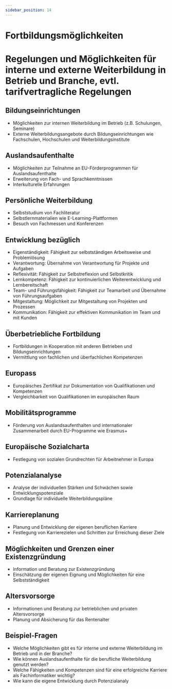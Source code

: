 ```yaml
---
sidebar_position: 14
---
```


# Fortbildungsmöglichkeiten

<!--
Regelungen und Möglichkeiten für interne und
externe Weiterbildung in Betrieb und Branche, evtl.
tarifvertragliche Regelungen

-   Bildungseinrichtungen
-   Auslandsaufenthalte, z. B. mithilfe von EU-FörderProgrammen
-   Persönliche Weiterbildung
    e Studium von Fachliteratur
    « Selbstlernmaterialien
    ® Fachmessen
-   Entwicklung bezüglich
    Eigenständigkeit
    Verantwortung
    Reflexivität
    Lernkompetenz
    Team- und Führungsfähigkeit
    Mitgestaltung
    ® Kommunikation
-   Überbetriebliche Fortbildung
-   Europass
-   Mobilitätsprogramme
-   Europäische Sozialcharta
-   Potenzialanalyse
-   Karriereplanung
-   Möglichkeiten und Grenzen einer Existenzgründung
-   Altersvorsorge -->

# Regelungen und Möglichkeiten für interne und externe Weiterbildung in Betrieb und Branche, evtl. tarifvertragliche Regelungen

## Bildungseinrichtungen

-   Möglichkeiten zur internen Weiterbildung im Betrieb (z.B. Schulungen, Seminare)
-   Externe Weiterbildungsangebote durch Bildungseinrichtungen wie Fachschulen, Hochschulen und Weiterbildungsinstitute

## Auslandsaufenthalte

-   Möglichkeiten zur Teilnahme an EU-Förderprogrammen für Auslandsaufenthalte
-   Erweiterung von Fach- und Sprachkenntnissen
-   Interkulturelle Erfahrungen

## Persönliche Weiterbildung

-   Selbststudium von Fachliteratur
-   Selbstlernmaterialien wie E-Learning-Plattformen
-   Besuch von Fachmessen und Konferenzen

## Entwicklung bezüglich

-   Eigenständigkeit: Fähigkeit zur selbstständigen Arbeitsweise und Problemlösung
-   Verantwortung: Übernahme von Verantwortung für Projekte und Aufgaben
-   Reflexivität: Fähigkeit zur Selbstreflexion und Selbstkritik
-   Lernkompetenz: Fähigkeit zur kontinuierlichen Weiterentwicklung und Lernbereitschaft
-   Team- und Führungsfähigkeit: Fähigkeit zur Teamarbeit und Übernahme von Führungsaufgaben
-   Mitgestaltung: Möglichkeit zur Mitgestaltung von Projekten und Prozessen
-   Kommunikation: Fähigkeit zur effektiven Kommunikation im Team und mit Kunden

## Überbetriebliche Fortbildung

-   Fortbildungen in Kooperation mit anderen Betrieben und Bildungseinrichtungen
-   Vermittlung von fachlichen und überfachlichen Kompetenzen

## Europass

-   Europäisches Zertifikat zur Dokumentation von Qualifikationen und Kompetenzen
-   Vergleichbarkeit von Qualifikationen im europäischen Raum

## Mobilitätsprogramme

-   Förderung von Auslandsaufenthalten und internationaler Zusammenarbeit durch EU-Programme wie Erasmus+

## Europäische Sozialcharta

-   Festlegung von sozialen Grundrechten für Arbeitnehmer in Europa

## Potenzialanalyse

-   Analyse der individuellen Stärken und Schwächen sowie Entwicklungspotenziale
-   Grundlage für individuelle Weiterbildungspläne

## Karriereplanung

-   Planung und Entwicklung der eigenen beruflichen Karriere
-   Festlegung von Karrierezielen und Schritten zur Erreichung dieser Ziele

## Möglichkeiten und Grenzen einer Existenzgründung

-   Information und Beratung zur Existenzgründung
-   Einschätzung der eigenen Eignung und Möglichkeiten für eine Selbstständigkeit

## Altersvorsorge

-   Informationen und Beratung zur betrieblichen und privaten Altersvorsorge
-   Planung und Absicherung für das Rentenalter

## Beispiel-Fragen

-   Welche Möglichkeiten gibt es für interne und externe Weiterbildung im Betrieb und in der Branche?
-   Wie können Auslandsaufenthalte für die berufliche Weiterbildung genutzt werden?
-   Welche Fähigkeiten und Kompetenzen sind für eine erfolgreiche Karriere als Fachinformatiker wichtig?
-   Wie kann die eigene Entwicklung durch Potenzialanaly
